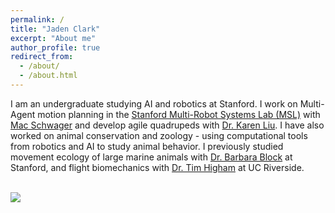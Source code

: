 ```yaml
---
permalink: /
title: "Jaden Clark"
excerpt: "About me"
author_profile: true
redirect_from: 
  - /about/
  - /about.html
---
```


I am an undergraduate studying AI and robotics at Stanford. I work on Multi-Agent motion planning in the [Stanford Multi-Robot Systems Lab (MSL)](https://msl.stanford.edu/) with [Mac Schwager](https://web.stanford.edu/~schwager/) and develop agile quadrupeds with [Dr. Karen Liu](https://engineering.stanford.edu/people/karen-liu). I have also worked on animal conservation and zoology - using computational tools from robotics and AI to study animal behavior. I previously studied movement ecology of large marine animals with [Dr. Barbara Block](https://hopkinsmarinestation.stanford.edu/people/barbara-block) at Stanford, and flight biomechanics with [Dr. Tim Higham](https://biomechanics.ucr.edu/) at UC Riverside.

 <br/><img src='/images/jaden_nurseshark.png'>
